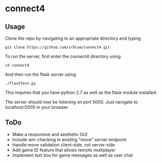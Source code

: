 # connect4

## Usage

Clone the repo by navigating to an appropriate directory and typing

```
git clone https://github.com/srblum/connect4.git
```

To run the server, first enter the connect4 directory using 

```
cd connect4
```

And then run the flask server using

```
./flaskTest.py
```

This requires that you have python 2.7 as well as the flask module installed.

The server should now be listening on port 5000.  Just navigate to localhost:5000 in your browser.

## ToDo

* Make a responsive and aesthetic GUI
* Include win-checking in existing "move" server endpoint
* Handle move validation client-side, not server-side
* Add game ID feature that allows remote multiplayer
* Implement text box for game messages as well as user chat